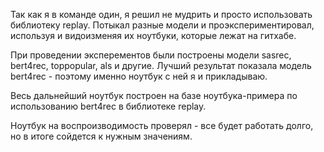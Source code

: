 Так как я в команде один, я решил не мудрить и просто использовать библиотеку replay. Потыкал разные модели и проэкспериментировал, используя и видоизменяя их ноутбуки, которые лежат на гитхабе.

При проведении эксперементов были построены модели sasrec, bert4rec, toppopular, als и другие. Лучший результат показала модель bert4rec - поэтому именно ноутбук с ней я и прикладываю.

Весь дальнейший ноутбук построен на базе ноутбука-примера по использованию bert4rec в библиотеке replay.

Ноутбук на воспроизводимость проверял - все будет работать долго, но в итоге сойдется к нужным значениям.
